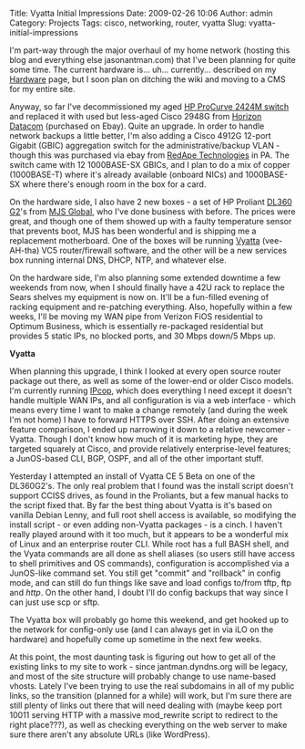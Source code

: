 Title: Vyatta Initial Impressions
Date: 2009-02-26 10:06
Author: admin
Category: Projects
Tags: cisco, networking, router, vyatta
Slug: vyatta-initial-impressions

I'm part-way through the major overhaul of my home network (hosting this
blog and everything else jasonantman.com) that I've been planning for
quite some time. The current hardware is... uh... currently... described
on my [Hardware][] page, but I soon plan on ditching the wiki and moving
to a CMS for my entire site.

Anyway, so far I've decommissioned my aged [HP ProCurve 2424M switch][]
and replaced it with used but less-aged Cisco 2948G from [Horizon
Datacom][] (purchased on Ebay). Quite an upgrade. In order to handle
network backups a little better, I'm also adding a Cisco 4912G 12-port
Gigabit (GBIC) aggregation switch for the administrative/backup VLAN -
though this was purchased via ebay from [RedApe Technologies][] in PA.
The switch came with 12 1000BASE-SX GBICs, and I plan to do a mix of
copper (1000BASE-T) where it's already available (onboard NICs) and
1000BASE-SX where there's enough room in the box for a card.

On the hardware side, I also have 2 new boxes - a set of HP Proliant
[DL360 G2][]'s from [MJS Global][], who I've done business with before.
The prices were great, and though one of them showed up with a faulty
temperature sensor that prevents boot, MJS has been wonderful and is
shipping me a replacement motherboard. One of the boxes will be running
[Vyatta][] (vee-AH-tha) VC5 router/firewall software, and the other will
be a new services box running internal DNS, DHCP, NTP, and whatever
else.

On the hardware side, I'm also planning some extended downtime a few
weekends from now, when I should finally have a 42U rack to replace the
Sears shelves my equipment is now on. It'll be a fun-filled evening of
racking equipment and re-patching everything. Also, hopefully within a
few weeks, I'll be moving my WAN pipe from Verizon FiOS residential to
Optimum Business, which is essentially re-packaged residential but
provides 5 static IPs, no blocked ports, and 30 Mbps down/5 Mbps up.

**Vyatta**

When planning this upgrade, I think I looked at every open source router
package out there, as well as some of the lower-end or older Cisco
models. I'm currently running [IPcop][], which does everything I need
except it doesn't handle multiple WAN IPs, and all configuration is via
a web interface - which means every time I want to make a change
remotely (and during the week I'm not home) I have to forward HTTPS over
SSH. After doing an extensive feature comparison, I ended up narrowing
it down to a relative newcomer - Vyatta. Though I don't know how much of
it is marketing hype, they are targeted squarely at Cisco, and provide
relatively enterprise-level features; a JunOS-based CLI, BGP, OSPF, and
all of the other important stuff.

Yesterday I attempted an install of Vyatta CE 5 Beta on one of the
DL360G2's. The only real problem that I found was the install script
doesn't support CCISS drives, as found in the Proliants, but a few
manual hacks to the script fixed that. By far the best thing about
Vyatta is it's based on vanilla Debian Lenny, and full root shell access
is available, so modifying the install script - or even adding
non-Vyatta packages - is a cinch. I haven't really played around with it
too much, but it appears to be a wonderful mix of Linux and an
enterprise router CLI. While root has a full BASH shell, and the Vyata
commands are all done as shell aliases (so users still have access to
shell primitives and OS commands), configuration is accomplished via a
JunOS-like command set. You still get "commit" and "rollback" in config
mode, and can still do fun things like save and load configs to/from
tftp, ftp and *http*. On the other hand, I doubt I'll do config backups
that way since I can just use scp or sftp.

The Vyatta box will probably go home this weekend, and get hooked up to
the network for config-only use (and I can always get in via iLO on the
hardware) and hopefully come up sometime in the next few weeks.

At this point, the most daunting task is figuring out how to get all of
the existing links to my site to work - since jantman.dyndns.org will be
legacy, and most of the site structure will probably change to use
name-based vhosts. Lately I've been trying to use the real subdomains in
all of my public links, so the transition (planned for a while) will
work, but I'm sure there are still plenty of links out there that will
need dealing with (maybe keep port 10011 serving HTTP with a massive
mod\_rewrite script to redirect to the right place???), as well as
checking everything on the web server to make sure there aren't any
absolute URLs (like WordPress).

  [Hardware]: http://www.jasonantman.com/wiki/index.php/Jasonantman.com_Hardware
  [HP ProCurve 2424M switch]: http://www.jasonantman.com/wiki/index.php/HP_ProCurve_2424M_Switch
  [Horizon Datacom]: http://horizondatacom.com/
  [RedApe Technologies]: http://stores.ebay.com/RedApe-Technologies
  [DL360 G2]: http://h18000.www1.hp.com/products/quickspecs/11049_na/11049_na.HTML
  [MJS Global]: http://www.mjsglobal.com/
  [Vyatta]: http://www.vyatta.org/
  [IPcop]: http://www.ipcop.org/
